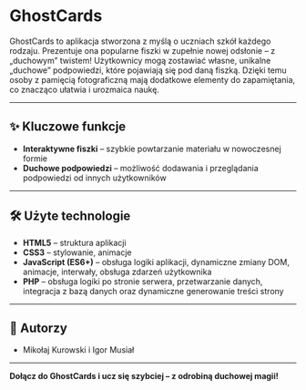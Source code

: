 # GhostCards

GhostCards to aplikacja stworzona z myślą o uczniach szkół każdego rodzaju. Prezentuje ona popularne fiszki w zupełnie nowej odsłonie – z „duchowym” twistem! Użytkownicy mogą zostawiać własne, unikalne „duchowe” podpowiedzi, które pojawiają się pod daną fiszką. Dzięki temu osoby z pamięcią fotograficzną mają dodatkowe elementy do zapamiętania, co znacząco ułatwia i urozmaica naukę.

---

## ✨ Kluczowe funkcje

- **Interaktywne fiszki** – szybkie powtarzanie materiału w nowoczesnej formie
- **Duchowe podpowiedzi** – możliwość dodawania i przeglądania podpowiedzi od innych użytkowników

---

## 🛠️ Użyte technologie

- **HTML5** – struktura aplikacji
- **CSS3** – stylowanie, animacje
- **JavaScript (ES6+)** – obsługa logiki aplikacji, dynamiczne zmiany DOM, animacje, interwały, obsługa zdarzeń użytkownika
- **PHP** – obsługa logiki po stronie serwera, przetwarzanie danych, integracja z bazą danych oraz dynamiczne generowanie treści strony

---


## 🤝 Autorzy

- Mikołaj Kurowski i Igor Musiał

---

**Dołącz do GhostCards i ucz się szybciej – z odrobiną duchowej magii!**
